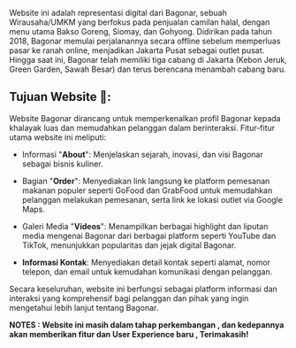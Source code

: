 Website ini adalah representasi digital dari Bagonar, sebuah Wirausaha/UMKM yang berfokus pada penjualan camilan halal, dengan menu utama Bakso Goreng, Siomay, dan Gohyong. Didirikan pada tahun 2018, Bagonar memulai perjalanannya secara offline sebelum memperluas pasar ke ranah online, menjadikan Jakarta Pusat sebagai outlet pusat. Hingga saat ini, Bagonar telah memiliki tiga cabang di Jakarta (Kebon Jeruk, Green Garden, Sawah Besar) dan terus berencana menambah cabang baru.

## Tujuan Website 🎯:

Website Bagonar dirancang untuk memperkenalkan profil Bagonar kepada khalayak luas dan memudahkan pelanggan dalam berinteraksi. Fitur-fitur utama website ini meliputi:

- Informasi "**About**": Menjelaskan sejarah, inovasi, dan visi Bagonar sebagai bisnis kuliner.

- Bagian "**Order**": Menyediakan link langsung ke platform pemesanan makanan populer seperti GoFood dan GrabFood untuk memudahkan pelanggan melakukan pemesanan, serta link ke lokasi outlet via Google Maps.

- Galeri Media "**Videos**": Menampilkan berbagai highlight dan liputan media mengenai Bagonar dari berbagai platform seperti YouTube dan TikTok, menunjukkan popularitas dan jejak digital Bagonar.

- **Informasi Kontak**: Menyediakan detail kontak seperti alamat, nomor telepon, dan email untuk kemudahan komunikasi dengan pelanggan.

Secara keseluruhan, website ini berfungsi sebagai platform informasi dan interaksi yang komprehensif bagi pelanggan dan pihak yang ingin mengetahui lebih lanjut tentang Bagonar.

**NOTES : Website ini  masih dalam tahap perkembangan , dan kedepannya akan memberikan fitur dan User Experience baru , Terimakasih!**
